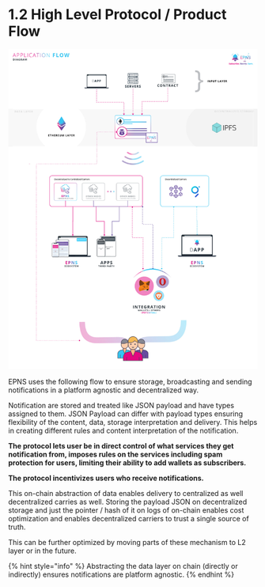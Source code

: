 # 1.2 High Level Protocol / Product Flow

![High Level Application Flow of EPNS protocol / product](../../.gitbook/assets/highleveldefi.jpg)

EPNS uses the following flow to ensure storage, broadcasting and sending notifications in a platform agnostic and decentralized way.

Notification are stored and treated like JSON payload and have types assigned to them. JSON Payload can differ with payload types ensuring flexibility of the content, data, storage interpretation and delivery. This helps in creating different rules and content interpretation of the notification. 

**The protocol lets user be in direct control of what services they get notification from, imposes rules on the services including spam protection for users, limiting their ability to add wallets as subscribers.**

**The protocol incentivizes users who receive notifications.**

This on-chain abstraction of data enables delivery to centralized as well decentralized carries as well. Storing the payload JSON on decentralized storage and just the pointer / hash of it on logs of on-chain enables cost optimization and enables decentralized carriers to trust a single source of truth.

This can be further optimized by moving parts of these mechanism to L2 layer or in the future.

{% hint style="info" %}
Abstracting the data layer on chain \(directly or indirectly\) ensures notifications are platform agnostic. 
{% endhint %}

